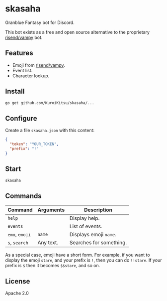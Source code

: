 # skasaha

Granblue Fantasy bot for Discord.

This bot exists as a free and open source alternative to
the proprietary [risend/vampy][] bot.

[risend/vampy]: <https://risend.github.io/vampy/>

## Features

* Emoji from [risend/vampy][].
* Event list.
* Character lookup.

## Install

```bash
go get github.com/KuroiKitsu/skasaha/...
```

## Configure

Create a file `skasaha.json` with this content:

```json
{
  "token": "YOUR_TOKEN",
  "prefix": "!"
}
```

## Start

```bash
skasaha
```

## Commands

| Command | Arguments | Description |
|---|---|---|
| `help` || Display help. |
| `events` || List of events. |
| `emo`, `emoji` | `name` | Displays emoji `name`. |
| `s`, `search` | Any text. | Searches for something. |

As a special case, emoji have a short form. For example, if you want to
display the emoji `stare`, and your prefix is `!`, then you can do `!!stare`.
If your prefix is `$` then it becomes `$$stare`, and so on.

## License

Apache 2.0

